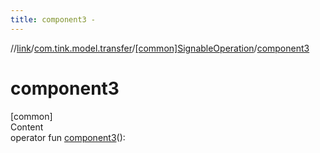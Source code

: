 ```yaml
---
title: component3 -
---
```

//[link](../../index.md)/[com.tink.model.transfer](../index.md)/[[common]SignableOperation](index.md)/[component3](component3.md)



# component3  
[common]  
Content  
operator fun [component3](component3.md)(): <ERROR CLASS>  



